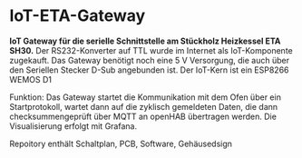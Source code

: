 # IoT-ETA-Gateway

**IoT Gateway für die serielle Schnittstelle am Stückholz Heizkessel ETA SH30.**
Der RS232-Konverter auf TTL wurde im Internet als IoT-Komponente zugekauft.
Das Gateway benötigt noch eine 5 V Versorgung, die auch über den Seriellen 
Stecker D-Sub angebunden ist.
Der IoT-Kern ist ein ESP8266 WEMOS D1

Funktion: Das Gateway startet die Kommunikation mit dem Ofen über ein Startprotokoll,
          wartet dann auf die zyklisch gemeldeten Daten, die dann checksummengeprüft 
          über MQTT an openHAB übertragen werden. Die Visualisierung erfolgt mit Grafana.
          

Repoitory enthält Schaltplan, PCB, Software, Gehäusedsign 



 
